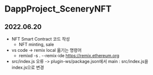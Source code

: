 # DappProject_SceneryNFT

## 2022.06.20
  * NFT Smart Contract 코드 작성
    - NFT minting, sale 
  * vs code -> remix local 옮기는 명령어
    - remixd -s . --remix-ide https://remix.ethereum.org
  * src/index.js 오류 -> plugin-ws/package.json에서 main : src/index.js을 index.js으로 변경

